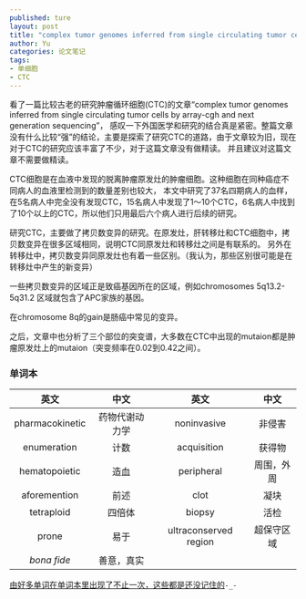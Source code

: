 ```yaml
---
published: ture
layout: post
title: "complex tumor genomes inferred from single circulating tumor cells by array-cgh and next generation sequencing"
author: Yu
categories: 论文笔记
tags:
- 单细胞
- CTC
---
```


看了一篇比较古老的研究肿瘤循环细胞(CTC)的文章<q>complex tumor genomes inferred from single circulating tumor cells by array-cgh and next generation sequencing</q>，
感叹一下外国医学和研究的结合真是紧密。整篇文章没有什么比较“强”的结论，主要是探索了研究CTC的道路，由于文章较为旧，现在对于CTC的研究应该丰富了不少，对于这篇文章没有做精读。
并且建议对这篇文章不需要做精读。


CTC细胞是在血液中发现的脱离肿瘤原发灶的肿瘤细胞。这种细胞在同种癌症不同病人的血液里检测到的数量差别也较大，
本文中研究了37名四期病人的血样，在5名病人中完全没有发现CTC，15名病人中发现了1～10个CTC，6名病人中找到了10个以上的CTC，所以他们只用最后六个病人进行后续的研究。

研究CTC，主要做了拷贝数变异的研究。在原发灶，肝转移灶和CTC细胞中，拷贝数变异在很多区域相同，说明CTC同原发灶和转移灶之间是有联系的。
另外在转移灶中，拷贝数变异同原发灶也有着一些区别。（我认为，那些区别很可能是在转移灶中产生的新变异）

一些拷贝数变异的区域正是致癌基因所在的区域，例如chromosomes 5q13.2-5q31.2 区域就包含了APC家族的基因。

在chromosome 8q的gain是肠癌中常见的变异。

之后，文章中也分析了三个部位的突变谱，大多数在CTC中出现的mutaion都是肿瘤原发灶上的mutaion（突变频率在0.02到0.42之间）。


### 单词本

|英文|中文|英文|中文|
|:----:|:----:|:----:|:----:|
|pharmacokinetic|药物代谢动力学|noninvasive|非侵害|
|enumeration|计数|acquisition|获得物|
|hematopoietic|造血|peripheral|周围，外周|
|aforemention|前述|clot|凝块|
|tetraploid|四倍体|biopsy|活检|
|prone|易于|ultraconserved region|超保守区域|
|*bona fide*|善意，真实|||

<u>由好多单词在单词本里出现了不止一次，这些都是还没记住的</u><code>-_-</code>

